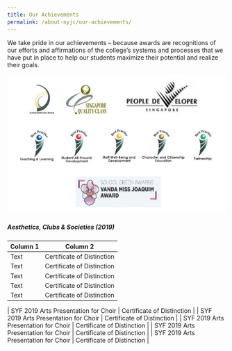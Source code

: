 ```yaml
---
title: Our Achievements
permalink: /about-nyjc/our-achievements/
---
```

We take pride in our achievements – because awards are recognitions of our efforts and affirmations of the college’s systems and processes that we have put in place to help our students maximize their potential and realize their goals.

![Alt text for image on Isomer site](/images/pic-award.png)

##### Aesthetics, Clubs & Societies (2019)




| Column 1 | Column 2 |
| -------- | -------- |
| Text     | Certificate of Distinction     |
| Text     | Certificate of Distinction     |
| Text     | Certificate of Distinction     |
| Text     | Certificate of Distinction     |
| Text     | Certificate of Distinction     |


| SYF 2019 Arts Presentation for Choir | Certificate of Distinction 
|
| SYF 2019 Arts Presentation for Choir | Certificate of Distinction 
|
| SYF 2019 Arts Presentation for Choir | Certificate of Distinction 
|
| SYF 2019 Arts Presentation for Choir | Certificate of Distinction 
|
| SYF 2019 Arts Presentation for Choir | Certificate of Distinction 
|